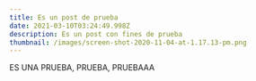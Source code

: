 ```yaml
---
title: Es un post de prueba
date: 2021-03-10T03:24:49.998Z
description: Es un post con fines de prueba
thumbnail: /images/screen-shot-2020-11-04-at-1.17.13-pm.png
---
```

ES UNA PRUEBA, PRUEBA, PRUEBAAA
